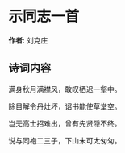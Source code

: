 # 示同志一首

**作者**: 刘克庄

## 诗词内容

满身秋月满襟风，敢叹栖迟一壑中。

除目解令丹灶坏，诏书能使草堂空。

岂无高士招难出，曾有先贤隠不终。

说与同袍二三子，下山未可太匆匆。

